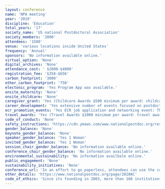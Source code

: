 ```yaml
---
layout: conference 
name: 'NPA meeting'
year: '2019'
discipline: 'Education'
total_years: '17'
society_name: 'US national Postdoctoral Association'
society_members: '2000'
attendees: '1500'
venue: 'various locations inside United States'
frequency: 'Annual'
sponsors: 'No information available online.'
virtual_option: 'None'
digital_archives: 'None'
attendance_cost: ' $2000-$4000'
registration_fee: '$358-$656'
carbon_footprint: '3000'
other_carbon_footprint: '750'
electonic_program: 'Yes Program App was available.'
onsite_maternity: 'None'
onsite_childcare: 'None'
caregiver_grant: 'Yes (Childcare Awards $500 minimum per award: childcare awards cover childcare expenses while attending the conference up to the limit of the award. Funds will be competitively awarded and limited to one per institution)'
career_development: 'Yes extensive number of events focused on postdoctoral researchers seeking employment: Career & Networking Event: The 2020 NPA Career & Networking Event is dedicated to facilitating the transition of highly-skilled postdoctoral researchers and graduate students into the academic and industry job markets. Postdocs and organizations will have the opportunity to network and discuss career opportunities.  '
ecr_promotion_events: 'Yes ECR job application and networking event: The 2020 NPA Career & Networking Event is dedicated to facilitating the transition of highly-skilled postdoctoral researchers and graduate students into the academic and industry job markets. Postdocs and organizations will have the opportunity to network and discuss career opportunities. The Career & Networking Event will take place during the 2020 Annual Conference. Also Package Sponsorship Opportunities. President $10,000: sponsorship of the opening reception, sponsorship of the keynote address, sponsorship of one workshop session, one full-page ad in the program book, three complimentary conference registrations, premium exhibit table, logo in rotating slideshow, mobile event app ad [one packages available], Ambassador $9,000: sponsorship of one plenary session, sponsorship of one workshop session, one full-page ad in the program book, two complimentary conference registrations, premium exhibit table, logo in rotating slideshow, mobile event app ad [two packages available], Governor $8,000: sponsorship of one lunch session or one breakfast, sponsorship of one workshop session, one full-page ad in the program book, two complimentary conference registrations, standard exhibit table, logo in rotating slideshow, mobile event app ad [five packages available], Senator $7,000: sponsorship of one networking break, sponsorship of one workshop session, one half-page ad in the program book, one complimentary conference registration, standard exhibit table, mobile event app ad [five packages available], Representative $4,000: sponsorship of one workshop session, one half-page ad in the program book, one complimentary conference registration, standard exhibit table, mobile event app ad [five packages available]'
travel_awards: 'Yes (Travel Awards $1000 minimum per award: travel awards cover registration, lodging, and travel expenses for postdoctoral researchers to attend the conference. Funds will be competitively awarded and limited to one per institution [unlimited packages available] Registration Awards $500 minimum per award: registration awards covers registration for local postdocs to attend the conference. Funds will be competitively awarded with no limit per institution [unlimited packages available)'
code_of_conduct: 'None'
safety_instructions: 'https://cdn.ymaws.com/www.nationalpostdoc.org/resource/resmgr/docs/npa_code_of_conduct.pdf'
gender_balance: 'None'
keynote_gender_balance: 'None'
speaker_gender_balance: 'Yes 1 Woman'
invited_gender_balance: 'Yes 1 Woman'
session_chair_gender_balance: 'No information available online.'
conference_chair_gender_balance: 'No information available online.'
environmental_sustainability: 'No information availbale online.'
public_engagement: 'None'
sustainability_initiatives: 'None'
conference_url: 'In an effort to go paperless, attendees can use the conference app to view the conference schedule, connect with fellow attendees, exchange information, share pictures, and post to social media, all while seeing your logo and company name scroll across the screen. Mobile Event App Presenting App Sponsor $1,500: organizations logo and website will open the app for each attendee [one package available], Mobile Event Rotating Banner Ad Sponsor $350: organizations logo, linked to your website, will be seen in the app rotation [unlimited packages available] '
other_details: 'https://www.nationalpostdoc.org/page/2020AC'
code_of_ethics: 'Since its founding in 2003, more than 160 institutions have adopted portions of the NPA’s Recommendations for Postdoctoral Policies and Practices. Today the NPA has 180 institutional members, whose research efforts are supported by 40,000 postdocs, and 2,000 individual members'
---
```

